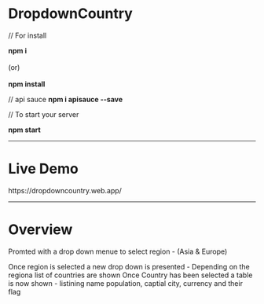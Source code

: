 # DropdownCountry


// For install

 <strong> npm i </strong> <br> <br>
    (or) <br> <br>
 <strong> npm install </strong>
 
 // api sauce 
 <strong> npm i apisauce --save </strong>
  
  
  // To start your server
  
  <strong> npm start </strong>
  
  
  
 <hr> </hr>
 
 <h1> Live Demo </h1>
 https://dropdowncountry.web.app/
 
  <hr> </hr>
  
  <h1> Overview </h1>
  
  Promted with a drop down menue to select region - (Asia & Europe)
  
  Once region is selected  a new drop down is presented - Depending on the regiona list of countries are shown
  Once Country has been selected a table is now shown - listining name population, captial city, currency and their flag

 
 
